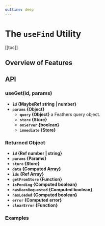```yaml
---
outline: deep
---
```


<script setup>
import Badge from '../components/Badge.vue'
import BlockQuote from '../components/BlockQuote.vue'
</script>

# The `useFind` Utility

[[toc]]

## Overview of Features

## API

### useGet(id, params)

- **`id` {MaybeRef string | number}**
- **`params` {Object}**
  - **`query` {Object}** a Feathers query object.
  - **`store` {Store}**
  - **`onServer` {boolean}**
  - **`immediate` {Store}**

### Returned Object

  - **`id` {Ref number | string}**
  - **`params` {Params}**
  - **`store` {Store}**
  - **`data` {Computed Array}**
  - **`ids` {Ref Array}**
  - **`getFromStore` {Function}**
  - **`isPending` {Computed boolean}**
  - **`hasBeenRequested` {Computed boolean}**
  - **`hasLoaded` {Computed boolean}**
  - **`error` {Computed error}**
  - **`clearError` {Function}**
  
### Examples